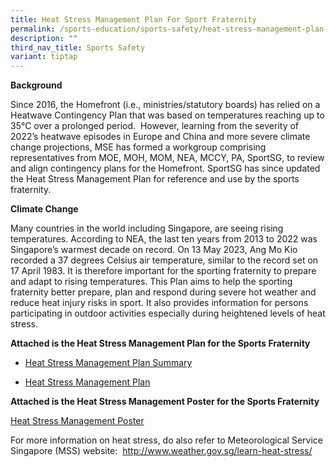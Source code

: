 ```yaml
---
title: Heat Stress Management Plan For Sport Fraternity
permalink: /sports-education/sports-safety/heat-stress-management-plan-for-sport-fraternity/
description: ""
third_nav_title: Sports Safety
variant: tiptap
---
```

<p><strong>Background</strong>
</p>
<p>Since 2016, the Homefront (i.e., ministries/statutory boards) has relied
on a Heatwave Contingency Plan that was based on temperatures reaching
up to 35°C over a prolonged period. &nbsp;However, learning from the severity
of 2022’s heatwave episodes in Europe and China and more severe climate
change projections, MSE has formed a workgroup comprising representatives
from MOE, MOH, MOM, NEA, MCCY, PA, SportSG, to review and align contingency
plans for the Homefront. SportSG has since updated the Heat Stress Management
Plan for reference and use by the sports fraternity.</p>
<p><strong>Climate Change</strong>
</p>
<p>Many countries in the world including Singapore, are seeing rising temperatures.
According to NEA, the last ten years from 2013 to 2022 was Singapore’s
warmest decade on record. On 13 May 2023, Ang Mo Kio recorded a 37 degrees
Celsius air temperature, similar to the record set on 17 April 1983. It
is therefore important for the sporting fraternity to prepare and adapt
to rising temperatures. This Plan aims to help the sporting fraternity
better prepare, plan and respond during severe hot weather and reduce heat
injury risks in sport. It also provides information for persons participating
in outdoor activities especially during heightened levels of heat stress.</p>
<p><strong>Attached is the Heat Stress Management Plan for the Sports Fraternity</strong>
</p>
<ul data-tight="true" class="tight">
<li>
<p><a href="/files/Sport Education/Sport Safety/Heat Stress Management Plan/3_phase_approach_Heat_Stress_Mgmt_Plan_24_Apr_24_1045am_FINAL.pdf" rel="noopener noreferrer nofollow" target="_blank">Heat Stress Management Plan Summary</a>
</p>
</li>
<li>
<p><a href="/files/Sport Education/Sport Safety/Heat Stress Management Plan/Heat_Stress_Mgmt_Plan_24_Apr_24_310pm_Website.pdf" rel="noopener noreferrer nofollow" target="_blank">Heat Stress Management Plan</a>
</p>
</li>
</ul>
<p><strong>Attached is the Heat Stress Management Poster for the Sports Fraternity</strong>
</p>
<p><a href="/files/Sport Education/Sport Safety/Heat Stress Management Plan/Sports_SG_X_HRPC_posterR2_copy_11_Mar_24_FINAL_Digital.pdf" rel="noopener noreferrer nofollow" target="_blank">Heat Stress Management Poster</a>
</p>
<p>For more information on heat stress, do also refer to Meteorological Service
Singapore (MSS) website:&nbsp; <a href="https://safe.menlosecurity.com/http://www.weather.gov.sg/learn-heat-stress/" rel="noopener noreferrer nofollow" target="_blank">http://www.weather.gov.sg/learn-heat-stress/</a>
</p>